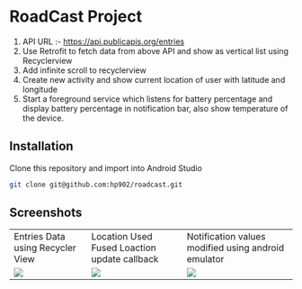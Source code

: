
# RoadCast Project

1. API URL :- https://api.publicapis.org/entries
2. Use Retrofit to fetch data from above API and show as vertical list using Recyclerview
3. Add infinite scroll to recyclerview
4. Create new activity and show current location of user with latitude and longitude
5. Start a foreground service which listens for battery percentage and display battery
percentage in notification bar, also show temperature of the device.



## Installation

Clone this repository and import into Android Studio

```bash
git clone git@github.com:hp902/roadcast.git
```


    
## Screenshots

<table>
  <tr>
    <td>Entries Data using Recycler View</td>
     <td>Location Used Fused Loaction update callback</td>
     <td>Notification values modified using android emulator</td>
  </tr>
  <tr>
    <td><img src="https://user-images.githubusercontent.com/53827314/209664022-eb789e9d-9cc2-429b-a042-b3cd7b6dca05.png"</td>
    <td><img src="https://user-images.githubusercontent.com/53827314/209664045-cb516858-c054-4f82-8837-c59e823f841d.png"</td>
    <td><img src="https://user-images.githubusercontent.com/53827314/209664057-3cf17d95-33d0-41af-b93d-0e3e39e1a8a5.png"</td>
  </tr>
 </table>
